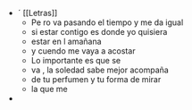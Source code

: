 - ´ [[Letras]]
	- Pe ro va pasando el tiempo y me da igual
	- si estar contigo es donde yo quisiera
	- estar en l amañana
	- y cuendo me vaya a acostar
	- Lo importante es que se
	- va , la soledad sabe mejor acompaña
	- de tu perfumen y tu forma de mirar
	- la que me
-